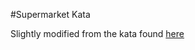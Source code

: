 #Supermarket Kata

Slightly modified from the kata found [here](http://codekata.pragprog.com/2007/01/kata_nine_back_.html)